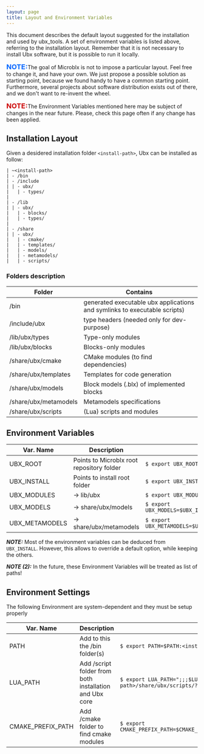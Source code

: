 ```yaml
---
layout: page
title: Layout and Environment Variables
---
```


This document describes the default layout suggested for the installation and used by ubx_tools.
A set of environment variables is listed above, referring to the installation layout.
Remember that it is not necessary to install Ubx software, but it is possible to run it locally.

<font size="4" color="#0066FF"><b>NOTE:</b></font>The goal of Microblx is not to impose a particular layout. Feel free to change it, and have your own. We just propose a possible solution as starting point, because we found handy to have a common starting point. Furthermore, several projects about software distribution exists out of there, and we don't want to re-invent the wheel.

<font size="4" color="#CC0000"><b>NOTE:</b></font>The Environment Variables mentioned here may be subject of changes in the near future. Please, check this page often if any change has been applied.


## Installation Layout

Given a desidered installation folder ```<install-path>```, Ubx can be installed as follow:

    | ~<install-path>
    | - /bin
    | - /include
    | | - ubx/
    |   | - types/
    |
    | - /lib
    | | - ubx/
    |   | - blocks/
    |   | - types/
    |
    | - /share
    | | - ubx/
    |   | - cmake/
    |   | - templates/
    |   | - models/
    |   | - metamodels/
    |   | - scripts/
    
### Folders description

| Folder | Contains |
| -------------|----------------|
| /bin    | generated executable ubx applications and symlinks to executable scripts) |
| /include/ubx | type headers (needed only for dev-purpose)| 
| /lib/ubx/types | Type-only modules | 
| /lib/ubx/blocks | Blocks-only modules | 
| /share/ubx/cmake | CMake modules (to find dependencies) | 
| /share/ubx/templates | Templates for code generation | 
| /share/ubx/models | Block models (.blx) of implemented blocks |
| /share/ubx/metamodels | Metamodels specifications |
| /share/ubx/scripts | (Lua) scripts and modules |

## Environment Variables

|  Var. Name    |   Description  | Default |
| -------------|----------------|----------------|
| UBX_ROOT  | Points to Microblx root repository folder | ```$ export UBX_ROOT=<ubx-core>``` |
| UBX_INSTALL  | Points to install root folder | ```$ export UBX_INSTALL=<install-path>``` |
| UBX_MODULES  | -> lib/ubx | ```$ export UBX_MODULES=$UBX_INSTALL/lib/ubx```|
| UBX_MODELS   | -> share/ubx/models | ```$ export UBX_MODELS=$UBX_INSTALL/share/ubx/models```|
| UBX_METAMODELS | -> share/ubx/metamodels |  ```$ export UBX_METAMODELS=$UBX_INSTALL/share/ubx/metamodels```|

___NOTE:___ Most of the environment variables can be deduced from ```UBX_INSTALL```. However, this allows to override a default option, while keeping the others.

___NOTE (2):___ In the future, these Environment Variables will be treated as list of paths!

## Environment Settings

The following Environment are system-dependent and they must be setup properly

|  Var. Name    |   Description  | Default |
| -------------|----------------|----------------|
| PATH  | Add to this the /bin folder(s) | ```$ export PATH=$PATH:<install-path>/bin``` |
| LUA_PATH  | Add /script folder from both installation and Ubx core | ```$ export LUA_PATH=";;;$LUA_PATH:<install-path>/share/ubx/scripts/?.lua;<ubx-core>/lua/?.lua``` |
| CMAKE_PREFIX_PATH | Add /cmake folder to find cmake modules | ```$ export CMAKE_PREFIX_PATH=$CMAKE_PREFIX_PATH:$UBX_ROOT/share/ubx/cmake``` |
